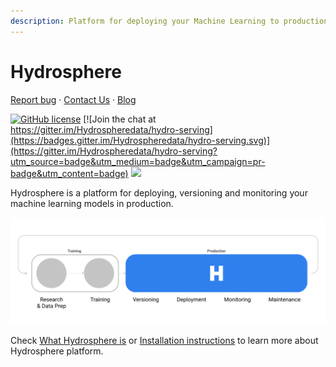 ```yaml
---
description: Platform for deploying your Machine Learning to production
---
```


# Hydrosphere

 [Report bug](https://github.com/Hydrospheredata/hydro-serving/issues/new) · [Contact Us](https://hydrosphere.io/contact/) · [Blog](https://hydrosphere.io/blog/)

[![GitHub license](https://img.shields.io/badge/license-apache-blue.svg)](https://github.com/Hydrospheredata/hydro-serving/blob/update-readme/LICENSE) [![Join the chat at https://gitter.im/Hydrospheredata/hydro-serving](https://badges.gitter.im/Hydrospheredata/hydro-serving.svg)](https://gitter.im/Hydrospheredata/hydro-serving?utm_source=badge&utm_medium=badge&utm_campaign=pr-badge&utm_content=badge) [![](https://img.shields.io/badge/documentation-latest-af1a97.svg)](https://hydrosphere.io/serving-docs/)

Hydrosphere is a platform for deploying, versioning and monitoring your machine learning models in production.

![ML Workflow with Hydrosphere platform](.gitbook/assets/ml_workflow_with_hydrosphere.png)

Check [What Hydrosphere is](overview/#what-is-hydrosphere) or [Installation instructions](installation/) to learn more about Hydrosphere platform.

